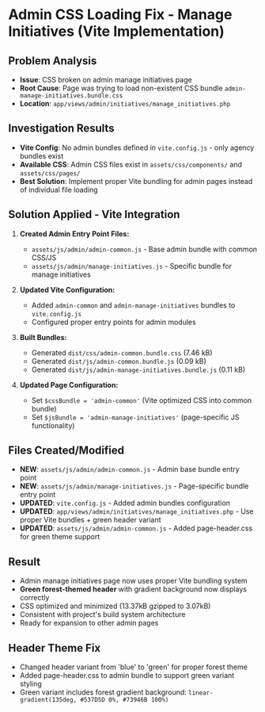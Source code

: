 # Admin CSS Loading Fix - Manage Initiatives (Vite Implementation)

## Problem Analysis

- **Issue**: CSS broken on admin manage initiatives page
- **Root Cause**: Page was trying to load non-existent CSS bundle `admin-manage-initiatives.bundle.css`
- **Location**: `app/views/admin/initiatives/manage_initiatives.php`

## Investigation Results

- **Vite Config**: No admin bundles defined in `vite.config.js` - only agency bundles exist
- **Available CSS**: Admin CSS files exist in `assets/css/components/` and `assets/css/pages/`
- **Best Solution**: Implement proper Vite bundling for admin pages instead of individual file loading

## Solution Applied - Vite Integration

1. **Created Admin Entry Point Files:**

   - `assets/js/admin/admin-common.js` - Base admin bundle with common CSS/JS
   - `assets/js/admin/manage-initiatives.js` - Specific bundle for manage initiatives

2. **Updated Vite Configuration:**

   - Added `admin-common` and `admin-manage-initiatives` bundles to `vite.config.js`
   - Configured proper entry points for admin modules

3. **Built Bundles:**

   - Generated `dist/css/admin-common.bundle.css` (7.46 kB)
   - Generated `dist/js/admin-common.bundle.js` (0.09 kB)
   - Generated `dist/js/admin-manage-initiatives.bundle.js` (0.11 kB)

4. **Updated Page Configuration:**
   - Set `$cssBundle = 'admin-common'` (Vite optimized CSS into common bundle)
   - Set `$jsBundle = 'admin-manage-initiatives'` (page-specific JS functionality)

## Files Created/Modified

- **NEW**: `assets/js/admin/admin-common.js` - Admin base bundle entry point
- **NEW**: `assets/js/admin/manage-initiatives.js` - Page-specific bundle entry point
- **UPDATED**: `vite.config.js` - Added admin bundles configuration
- **UPDATED**: `app/views/admin/initiatives/manage_initiatives.php` - Use proper Vite bundles + green header variant
- **UPDATED**: `assets/js/admin/admin-common.js` - Added page-header.css for green theme support

## Result

- Admin manage initiatives page now uses proper Vite bundling system
- **Green forest-themed header** with gradient background now displays correctly
- CSS optimized and minimized (13.37kB gzipped to 3.07kB)
- Consistent with project's build system architecture
- Ready for expansion to other admin pages

## Header Theme Fix

- Changed header variant from 'blue' to 'green' for proper forest theme
- Added page-header.css to admin bundle to support green variant styling
- Green variant includes forest gradient background: `linear-gradient(135deg, #537D5D 0%, #73946B 100%)`
